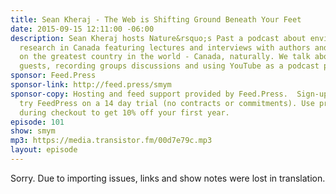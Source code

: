 ```yaml
---
title: Sean Kheraj - The Web is Shifting Ground Beneath Your Feet
date: 2015-09-15 12:11:00 -06:00
description: Sean Kheraj hosts Nature&rsquo;s Past a podcast about environmental history
  research in Canada featuring lectures and interviews with authors and academics
  on the greatest country in the world - Canada, naturally. We talk about scheduling
  guests, recording groups discussions and using YouTube as a podcast platform.
sponsor: Feed.Press
sponsor-link: http://feed.press/smym
sponsor-copy: Hosting and feed support provided by Feed.Press.  Sign-up today and
  try FeedPress on a 14 day trial (no contracts or commitments). Use promo code "smym"
  during checkout to get 10% off your first year.
episode: 101
show: smym
mp3: https://media.transistor.fm/00d7e79c.mp3
layout: episode
---
```


Sorry. Due to importing issues, links and show notes were lost in translation.
